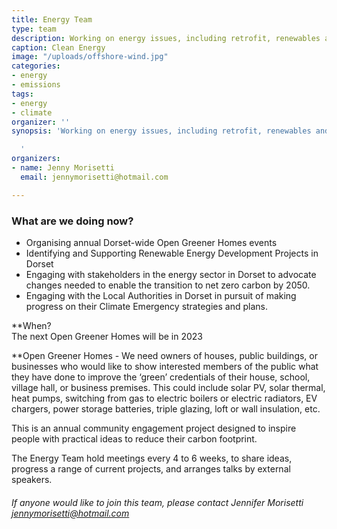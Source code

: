 ```yaml
---
title: Energy Team
type: team
description: Working on energy issues, including retrofit, renewables and energy efficiency
caption: Clean Energy
image: "/uploads/offshore-wind.jpg"
categories:
- energy
- emissions
tags:
- energy
- climate
organizer: ''
synopsis: 'Working on energy issues, including retrofit, renewables and energy efficiency

  '
organizers:
- name: Jenny Morisetti
  email: jennymorisetti@hotmail.com

---
```

### What are we doing now?

* Organising annual Dorset-wide Open Greener Homes events
* Identifying and Supporting Renewable Energy Development Projects in Dorset
* Engaging with stakeholders in the energy sector in Dorset to advocate changes needed to enable the transition to net zero carbon by 2050.
* Engaging with the Local Authorities in Dorset in pursuit of making progress on their Climate Emergency strategies and plans.

\**When?  
The next Open Greener Homes will be in 2023

\**Open Greener Homes - We need owners of houses, public buildings, or businesses who would like to show interested members of the public what they have done to improve the ‘green’ credentials of their house, school, village hall, or business premises. This could include solar PV, solar thermal, heat pumps, switching from gas to electric boilers or electric radiators, EV chargers, power storage batteries, triple glazing, loft or wall insulation, etc.

This is an annual community engagement project designed to inspire people with practical ideas to reduce their carbon footprint.

The Energy Team hold meetings every 4 to 6 weeks, to share ideas, progress a range of current projects, and arranges talks by external speakers.

###### If anyone would like to join this team, please contact  Jennifer Morisetti <jennymorisetti@hotmail.com>